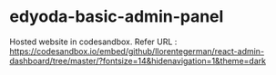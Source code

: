 # edyoda-basic-admin-panel

Hosted website in codesandbox. 
Refer URL : https://codesandbox.io/embed/github/llorentegerman/react-admin-dashboard/tree/master/?fontsize=14&hidenavigation=1&theme=dark
